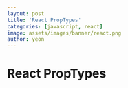 ```yaml
---
layout: post
title: 'React PropTypes'
categories: [javascript, react]
image: assets/images/banner/react.png
author: yeon
---
```


# React PropTypes

<br><br><br>